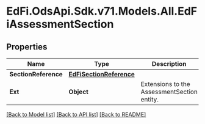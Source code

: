 # EdFi.OdsApi.Sdk.v71.Models.All.EdFiAssessmentSection

## Properties

Name | Type | Description | Notes
------------ | ------------- | ------------- | -------------
**SectionReference** | [**EdFiSectionReference**](EdFiSectionReference.md) |  | 
**Ext** | **Object** | Extensions to the AssessmentSection entity. | [optional] 

[[Back to Model list]](../README.md#documentation-for-models) [[Back to API list]](../README.md#documentation-for-api-endpoints) [[Back to README]](../README.md)

